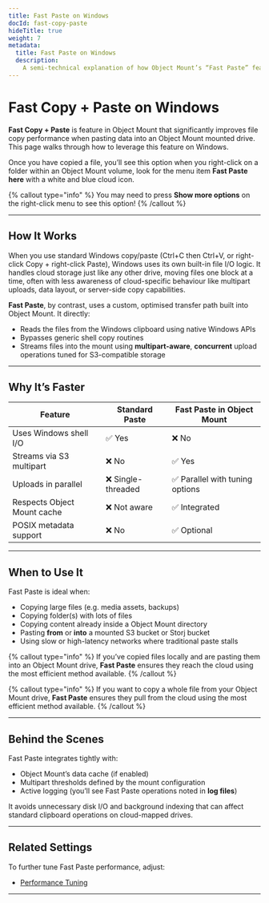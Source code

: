 ```yaml
---
title: Fast Paste on Windows
docId: fast-copy-paste
hideTitle: true
weight: 7
metadata:
  title: Fast Paste on Windows
  description:
    A semi-technical explanation of how Object Mount’s “Fast Paste” feature works and why it’s faster than standard Windows file operations.
---
```


# Fast Copy + Paste on Windows

**Fast Copy + Paste** is feature in Object Mount that significantly improves file copy performance when pasting data into an Object Mount mounted drive.  This page walks through how to leverage this feature on Windows.

Once you have copied a file, you’ll see this option when you right-click on a folder within an Object Mount volume, look for the menu item **Fast Paste here** with a white and blue cloud icon.

{% callout type="info" %}
You may need to press **Show more options** on the right-click menu to see this option!
{% /callout %}

---

## How It Works

When you use standard Windows copy/paste (Ctrl+C then Ctrl+V, or right-click Copy + right-click Paste), Windows uses its own built-in file I/O logic.  It handles cloud storage just like any other drive, moving files one block at a time, often with less awareness of cloud-specific behaviour like multipart uploads, data layout, or server-side copy capabilities.

**Fast Paste**, by contrast, uses a custom, optimised transfer path built into Object Mount. It directly:

- Reads the files from the Windows clipboard using native Windows APIs  
- Bypasses generic shell copy routines  
- Streams files into the mount using **multipart-aware**, **concurrent** upload operations tuned for S3-compatible storage

---

## Why It’s Faster

| Feature                     | Standard Paste         | Fast Paste in Object Mount        |
|-----------------------------|------------------------|----------------------------------|
| Uses Windows shell I/O      | ✅ Yes                 | ❌ No                             |
| Streams via S3 multipart    | ❌ No                 | ✅ Yes                            |
| Uploads in parallel         | ❌ Single-threaded     | ✅ Parallel with tuning options   |
| Respects Object Mount cache  | ❌ Not aware           | ✅ Integrated                     |
| POSIX metadata support      | ❌ No                 | ✅ Optional                       |

---

## When to Use It

Fast Paste is ideal when:

- Copying large files (e.g. media assets, backups)  
- Copying folder(s) with lots of files
- Copying content already inside a Object Mount directory
- Pasting **from** or **into** a mounted S3 bucket or Storj bucket 
- Using slow or high-latency networks where traditional paste stalls  

{% callout type="info" %}
If you’ve copied files locally and are pasting them into an Object Mount drive, **Fast Paste** ensures they reach the cloud using the most efficient method available.
{% /callout %}

{% callout type="info" %}
If you want to copy a whole file from your Object Mount drive, **Fast Paste** ensures they pull from the cloud using the most efficient method available.
{% /callout %}

---

## Behind the Scenes

Fast Paste integrates tightly with:

- Object Mount’s data cache (if enabled)  
- Multipart thresholds defined by the mount configuration  
- Active logging (you’ll see Fast Paste operations noted in **log files**)

It avoids unnecessary disk I/O and background indexing that can affect standard clipboard operations on cloud-mapped drives.

---

## Related Settings

To further tune Fast Paste performance, adjust:

- [Performance Tuning](../faq/tuning/)

---
